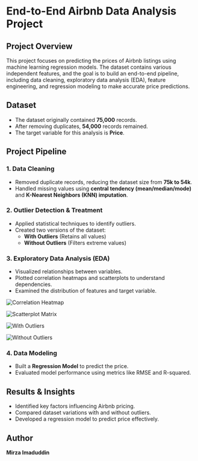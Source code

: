 # End-to-End Airbnb Data Analysis Project

## Project Overview

This project focuses on predicting the prices of Airbnb listings using machine learning regression models. The dataset contains various independent features, and the goal is to build an end-to-end pipeline, including data cleaning, exploratory data analysis (EDA), feature engineering, and regression modeling to make accurate price predictions.

## Dataset

- The dataset originally contained **75,000** records.
- After removing duplicates, **54,000** records remained.
- The target variable for this analysis is **Price**.

## Project Pipeline

### 1. Data Cleaning

- Removed duplicate records, reducing the dataset size from **75k to 54k**.
- Handled missing values using **central tendency (mean/median/mode)** and **K-Nearest Neighbors (KNN) imputation**.

### 2. Outlier Detection & Treatment

- Applied statistical techniques to identify outliers.
- Created two versions of the dataset:
  - **With Outliers** (Retains all values)
  - **Without Outliers** (Filters extreme values)

### 3. Exploratory Data Analysis (EDA)

- Visualized relationships between variables.
- Plotted correlation heatmaps and scatterplots to understand dependencies.
- Examined the distribution of features and target variable.

![Correlation Heatmap]([https://raw.githubusercontent.com/Imadmirza/Airbnb-Price-Prediction-using-Regression/main/correlation_heatmap.jpg](https://github.com/Imadmirza/Airbnb-Price-Prediction-using-Regression/blob/main/correlation%20heatmap.jpg))

![Scatterplot Matrix]([https://raw.githubusercontent.com/Imadmirza/Airbnb-Price-Prediction-using-Regression/main/scatterplot_matrix.jpg](https://github.com/Imadmirza/Airbnb-Price-Prediction-using-Regression/blob/main/scatterplot%20matrix.jpg))

![With Outliers](https://raw.githubusercontent.com/Imadmirza/Airbnb-Price-Prediction-using-Regression/main/With_Outlier.jpg)

![Without Outliers]([https://raw.githubusercontent.com/Imadmirza/Airbnb-Price-Prediction-using-Regression/main/Without_Outlier.jpg](https://github.com/Imadmirza/Airbnb-Price-Prediction-using-Regression/blob/main/Without%20Outlier.jpg))


### 4. Data Modeling

- Built a **Regression Model** to predict the price.
- Evaluated model performance using metrics like RMSE and R-squared.


## Results & Insights

- Identified key factors influencing Airbnb pricing.
- Compared dataset variations with and without outliers.
- Developed a regression model to predict price effectively.

## Author

**Mirza Imaduddin**
